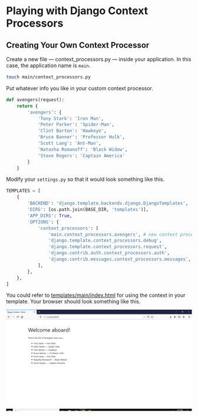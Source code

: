 # Playing with Django Context Processors


## Creating Your Own Context Processor

Create a new file &mdash; context_processors.py &mdash; inside your application. In this case, the application name is `main`.

```bash
touch main/context_processors.py
```

Put whatever info you like in your custom context processor.

```python
def avengers(request):
    return {
        'avengers': {
            'Tony Stark': 'Iron Man',
            'Peter Parker': 'Spider-Man',
            'Clint Barton': 'Hawkeye',
            'Bruce Banner': 'Professor Hulk',
            'Scott Lang': 'Ant-Man',
            'Natasha Romanoff': 'Black Widow',
            'Steve Rogers': 'Captain America'
        }
    }

```

Modify your `settings.py` so that it would look something like this.

```python
TEMPLATES = [
    {
        'BACKEND': 'django.template.backends.django.DjangoTemplates',
        'DIRS': [os.path.join(BASE_DIR, 'templates')],
        'APP_DIRS': True,
        'OPTIONS': {
            'context_processors': [
                'main.context_processors.avengers', # new context processor
                'django.template.context_processors.debug',
                'django.template.context_processors.request',
                'django.contrib.auth.context_processors.auth',
                'django.contrib.messages.context_processors.messages',
            ],
        },
    },
]
```

You could refer to [templates/main/index.html](/templates/main/index.html) for using the context in your template. Your browser should look something like this.

![screenshot_01](/images/screenshot_01.png)
